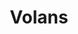 ---
title: "Volans"
hashtag: volans
borders:
  - Carina
  - Chamaeleon 
  - Dorado
  - Mensa
  - Pictor
tags:
  - Constellation
---